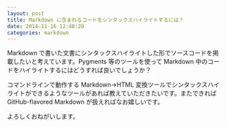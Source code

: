 ```yaml
---
layout: post
title: Markdown に含まれるコードをシンタックスハイライトするには？
date: 2014-11-16 12:48:28
categories: markdown
---
```

<!-- {% raw %} -->
<p>Markdown で書いた文書にシンタックスハイライトした形でソースコードを掲載したいと考えています。Pygments 等のツールを使って Markdown 中のコードをハイライトするにはどうすれば良いでしょうか？</p>

<p>コマンドラインで動作する Markdown→HTML 変換ツールでシンタックスハイライトができるようなツールがあれば教えていただきたいです。またできれば GitHub-flavored Markdown が扱えればなお嬉しいです。</p>

<p>よろしくおねがいします。</p>
<!-- {% endraw %} -->

